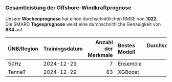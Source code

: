 
### Gesamtleistung der Offshore-Windkraftprognose
    
Unsere __Wochenprognose__ hat einen durchschnittlichen RMSE von __1022__.  
Die SMARD __Tagesprognose__ weist eine durchschnittliche Genauigkeit von __834__ auf.
    
| ÜNB/Region   | Trainingsdatum   |   Anzahl der Merkmale | Bestes Modell   |   Durchschnittlicher RMSE |
|:-------------|:-----------------|----------------------:|:----------------|--------------------------:|
| 50Hz         | 2024-12-29       |                     7 | Ensemble        |                       277 |
| TenneT       | 2024-12-29       |                    83 | XGBoost         |                       869 |